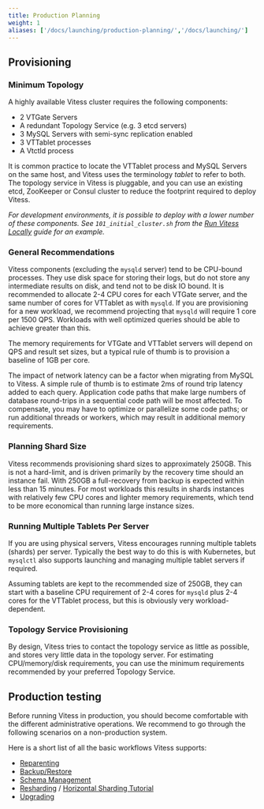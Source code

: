 ```yaml
---
title: Production Planning
weight: 1
aliases: ['/docs/launching/production-planning/','/docs/launching/']
---
```


## Provisioning

### Minimum Topology

A highly available Vitess cluster requires the following components:

* 2 VTGate Servers
* A redundant Topology Service (e.g. 3 etcd servers)
* 3 MySQL Servers with semi-sync replication enabled
* 3 VTTablet processes
* A Vtctld process

It is common practice to locate the VTTablet process and MySQL Servers on the same host, and Vitess uses the terminology _tablet_ to refer to both. The topology service in Vitess is pluggable, and you can use an existing etcd, ZooKeeper or Consul cluster to reduce the footprint required to deploy Vitess.

_For development environments, it is possible to deploy with a lower number of these components. See `101_initial_cluster.sh` from the [Run Vitess Locally](../../../get-started/local) guide for an example._

### General Recommendations

Vitess components (excluding the `mysqld` server) tend to be CPU-bound processes. They use disk space for storing their logs, but do not store any intermediate results on disk, and tend not to be disk IO bound. It is recommended to allocate 2-4 CPU cores for each VTGate server, and the same number of cores for VTTablet as with `mysqld`. If you are provisioning for a new workload, we recommend projecting that `mysqld` will require 1 core per 1500 QPS. Workloads with well optimized queries should be able to achieve greater than this.

The memory requirements for VTGate and VTTablet servers will depend on QPS and result set sizes, but a typical rule of thumb is to provision a baseline of 1GB per core.

The impact of network latency can be a factor when migrating from MySQL to Vitess. A simple rule of thumb is to estimate 2ms of round trip latency added to each query. Application code paths that make large numbers of database round-trips in a sequential code path will be most affected.  To compensate, you may have to optimize or parallelize some code paths; or run additional threads or workers, which may result in additional memory requirements.

### Planning Shard Size

Vitess recommends provisioning shard sizes to approximately 250GB. This is not a hard-limit, and is driven primarily by the recovery time should an instance fail. With 250GB a full-recovery from backup is expected within less than 15 minutes. For most workloads this results in shards instances with relatively few CPU cores and lighter memory requirements, which tend to be more economical than running large instance sizes.

### Running Multiple Tablets Per Server

If you are using physical servers, Vitess encourages running multiple tablets (shards) per server. Typically the best way to do this is with Kubernetes, but `mysqlctl` also supports launching and managing multiple tablet servers if required.

Assuming tablets are kept to the recommended size of 250GB, they can start with a baseline CPU requirement of 2-4 cores for `mysqld` plus 2-4 cores for the VTTablet process, but this is obviously very workload-dependent.

### Topology Service Provisioning

By design, Vitess tries to contact the topology service as little as possible, and stores very little data in the topology server. For estimating CPU/memory/disk requirements, you can use the minimum requirements recommended by your preferred Topology Service.

## Production testing

Before running Vitess in production, you should become comfortable with the different administrative operations. We recommend to go through the following scenarios on a non-production system.

Here is a short list of all the basic workflows Vitess supports:

* [Reparenting](..user-guides/configuration-advanced/reparenting)
* [Backup/Restore](../operating-vitess/backup-and-restore)
* [Schema Management](../../../schema-management)
* [Resharding](../../../reference/sharding#resharding) / [Horizontal Sharding Tutorial](../historical/horizontal-sharding)
* [Upgrading](../operating-vitess/upgrading-vitess)
